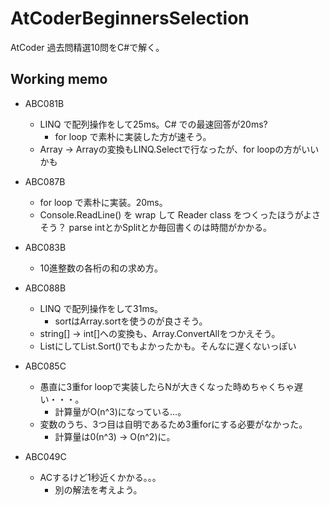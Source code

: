 ﻿# AtCoderBeginnersSelection

AtCoder 過去問精選10問をC#で解く。

## Working memo

- ABC081B
  - LINQ で配列操作をして25ms。C# での最速回答が20ms?
    - for loop で素朴に実装した方が速そう。
  - Array<string> -> Array<int>の変換もLINQ.Selectで行なったが、for loopの方がいいかも

- ABC087B
  - for loop で素朴に実装。20ms。
  - Console.ReadLine() を wrap して Reader class をつくったほうがよさそう？ parse intとかSplitとか毎回書くのは時間がかかる。

- ABC083B
  - 10進整数の各桁の和の求め方。

- ABC088B
  - LINQ で配列操作をして31ms。
    - sortはArray.sortを使うのが良さそう。
  - string[] -> int[]への変換も、Array.ConvertAllをつかえそう。
  - List<int>にしてList.Sort()でもよかったかも。そんなに遅くないっぽい

- ABC085C
  - 愚直に3重for loopで実装したらNが大きくなった時めちゃくちゃ遅い・・・。
    - 計算量がO(n^3)になっている…。
  - 変数のうち、3つ目は自明であるため3重forにする必要がなかった。
    - 計算量は0(n^3) -> O(n^2)に。

- ABC049C
  - ACするけど1秒近くかかる。。。
    - 別の解法を考えよう。